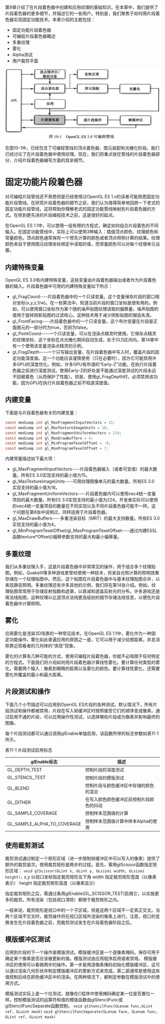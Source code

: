 第9章介绍了在片段着色器中创建和应用纹理的基础知识。在本章中，我们提供了片段着色器的更多细节，并描述它的一些用户。特别是，我们聚焦于如何用片段着色器实现固定功能技术。本章介绍的主题包括：
- 固定功能片段着色器
- 可编程片段着色器概述
- 多重纹理
- 雾化
- Alpha测试
- 用户裁剪平面

![](7.jpg)

在图10-1中，已经包含了可编程管线的顶点着色器、图元装配和光栅化阶段。我们已经讨论了在片段着色器中使用纹理。现在，我们将重点放在管线的片段着色器部分，介绍片段着色器编写方面的其余细节。
# 固定功能片段着色器
对可编程片段管线还不熟悉但是已经使用过OpenGL ES 1.x的读者可能熟悉固定功能片段管线。在研究片段着色器的细节之前，我们认为值得简单地回顾一下老式的固定功能片段管线，这将帮助你理解老式的固定功能管线映射到片段着色器的方式。在转到更先进的片段编程技术之前，这是很好的起点。

在OpenGL ES 1.1中，可以使用一组有限的方程式，确定如何组合片段着色的不同输入。在固定功能管线中，实际上可以使用3种输入：插值顶点颜色、纹理颜色和常量颜色。顶点颜色通常保存一个预先计算的颜色或者顶点照明计算的结果。纹理颜色来自于使用图元纹理坐标绑定中读取的值，而常量颜色可以对每个纹理单元设置。

## 内建特殊变量
OpenGL ES 3.0有内建特殊变量，这些变量由片段着色器输出或者作为片段着色器的输入。片段着色器中可用的内建特殊变量如下所示：
- gl_FragCoord----片段着色器中的一个只读变量。这个变量保存片段的窗口相对坐标(x,y,z,1/w)。在一些算法中，知道当前片段的窗口坐标是很有用的。例如，可以使用窗口坐标作为某个随机噪声贴图纹理读取的偏移量，噪声贴图的值用于旋转阴影贴图的过滤核心。这种技术用于减少阴影贴图的锯齿失真。
- gl_FrontFacing----片段着色器中的一个只读变量。这个布尔变量在片段是正面图元的一部分时为true，否则为false。
- gl_PointCoord----一个只读变量，可以在渲染点精灵时使用。它保存点精灵的纹理坐标，这个坐标在点光栅化期间自动生成，处于[0,1]区间内。第14章中有一个使用该变量渲染点精灵的示例。
- gl_FragDepth----一个只写输出变量，在片段着色器中写入时，覆盖片段的固定功能深度值。这一个功能应该谨慎使用（只在必要时），因为它可能禁用许多GPU的深度优化。例如，许多GPU有所谓的“Early-Z”功能，在执行片段着色器之前进行深度测试。使用Early-Z的好处是不能通过深度测试的片段永远不回被着色（从而保护了性能）。但是，使用gl_FragDepth时，必须禁用该功能，因为GPU在执行片段着色器之前不知道深度值。

## 内建变量
下面是与片段着色器有关的内建变量：
```c
const mediump int gl_MaxFragmentInputVectors = 15;
const mediump int gl_MaxTextureImageUnits = 16;
const mediump int gl_MaxFragmentUniformVectors = 224;
const mediump int gl_MaxDrawBuffers = 4;
const mediump int gl_MinProgramTexelOffset = -8;
const mediump int gl_MaxProgramTexelOffset = 7;
```
内建常量描述如下最大项：
- gl_MaxFragmentInputVectors----片段着色器输入（或者可变值）的最大数量。所有ES 3.0实现支持的最小值为15。
- gl_MaxTextureImageUnits----可用纹理图像单元的最大数量。所有ES 3.0 实现支持的最小值为16。
- gl_MaxFragmentUniformVectors----片段着色器内可以使用vec4统一变量项目的最大数量。所有ES 3.0实现支持的最小值为224。开发者实际可以使用的vec4统一变量项目的数量在不同实现以及不同片段着色器可能不一样。这个问题在第8张中说明过，同样适用于片段着色器。
- gl_MaxDrawBuffers----多重渲染目标（MRT）的最大支持数量。所有ES 3.0实现支持的最小值为4。
- gl_MinProgramTexelOffset/gl_MaxProgramTexelOffset----通过内建ESSL函数texture*Offset()偏移参数支持的最大和最小偏移量。

## 多重纹理
我们从多重纹理入手，这是片段着色器中非常常见的操作，用于组合多个纹理贴图。例如，QuakeIII等多种游戏里曾经使用一种技术，将来自光照计算的照明效果存储在一个纹理贴图中。然后，这个贴图在片段着色器中与基本纹理贴图合并，以表现静态照明。多重纹理还有许多其他的示例，我们将在第14张介绍。例如，纹理贴图常常用于存储反射指数和遮罩，以衰减和遮盖反射光的分布。许多游戏还是用法线贴图，这种纹理以比逐顶点法线更高级别的细节存储法线信息，以便在片段着色器中计算照明。

## 雾化
应用雾化是渲染3D场景的一种常见技术。在OpenGL ES 1.1中，雾化作为一种固定功能操作。雾化如此普遍应用的原因之一是，它可以用于减少绘图距离，并且消除靠近观看者的几何体的“突现”现象。

雾化的计算有几种可能的方式，使用可编程片段着色器，你就不必局限于任何特定的方程式。下面我们将介绍如何用片段着色器计算线性雾化。要计算任何类型的雾化，需要两个输入：像素到眼睛的距离以及雾化的颜色。要计算线性雾化，还需要雾化所覆盖的最小和最大距离。

## 片段测试和操作

下面几个小节描述可以应用到OpenGL ES片段的各种测试。默认情况下，所有片段测试和操作都被禁用，片段在写入帧缓冲区时按照接受它们的顺序变成像素。通过启用不通的片段，可以应用操作性测试，以选择哪些片段成为像素并影响最终的图像。

每个片段测试都可以通过调用glEnable单独启用，该函数所带的标志参数如表11-1所示。

表11-1 片段测试启用标志

|glEnable标志|描述|
|--|--|
|GL_DEPTH_TEST|控制片段的深度测试|
|GL_STENCIL_TEST|控制片段的模版测试|
|GL_BLEND|控制片段与颜色缓冲区中存储的颜色的混合|
|GL_DITHER|在写入颜色颜色缓冲区前控制片段颜色的抖动|
|GL_SAMPLE_COVERAGE|控制样本范围值的计算|
|GL_SAMPLE_ALPHA_TO_COVERAGE|控制样本范围值计算中样本Alpha的使用|

## 使用裁剪测试
裁剪测试通过制定一个矩形区域（进一步限制帧缓冲区中可以写入的像素）提供了额外的裁剪层次。使用裁剪矩形是两步的过程。首先，需用glScissor函数指定矩形区域：
`void glScissor(GLint x, GLint y, GLsizei width, GLsizei height);`
x,y    以视口坐标指定裁剪矩形左下角
width  指定裁剪矩形宽度（以像素表示）
height 指定裁剪矩形高度（以像素显示）

指定裁剪矩形之后，需通过条用glEnable(GL_SCISSOR_TEST)启用它，以实施更多的裁剪。所有渲染（包括视口清除）都限于裁剪矩形之内。

一般来说，裁剪矩形是视口中的一个子区域，但是这两个区域不一定真正交叉。当两个区域不交叉时，裁剪操作将在视口区域外渲染的像素上进行。注意，视口的变换发生在片段着色器之前，而裁剪测试发生在片段着色器阶段之后。

## 模版缓冲区测试
应用到片段的下一个操作是模版测试。模版缓冲区是一个逐像素掩码，保存可用于确定某个像素是否应该被更新的值。模版测试由应用程序启用或者禁用。
模版缓冲区的使用可以看做两步的操作。第一步是用逐像素掩码初始化模版缓冲区，这可以通过渲染几何形状并制定模版缓冲区的更新方式来完成。第二部通常是使用这些值控制后续在颜色缓冲区中的渲染。在两种情况下，都制定参数在模版测试中的使用方式。

模版测试实际上是一个位测试，就像在C程序中使用掩码确定某一位是否置位一样。控制模版测试的运算符和值的模版函数由glStencilFunc或glStencilFuncSeparate函数控制。
`void glStencilFunc(GLenum func,GLint ref, GLuint mask)`
`void glStencilFuncSeparate(GLenum face, GLenum func, GLint ref, GLuint mask)`
